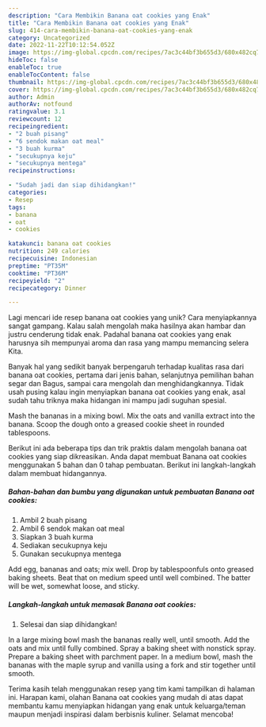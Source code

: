 ```yaml
---
description: "Cara Membikin Banana oat cookies yang Enak"
title: "Cara Membikin Banana oat cookies yang Enak"
slug: 414-cara-membikin-banana-oat-cookies-yang-enak
category: Uncategorized
date: 2022-11-22T10:12:54.052Z
image: https://img-global.cpcdn.com/recipes/7ac3c44bf3b655d3/680x482cq70/banana-oat-cookies-foto-resep-utama.jpg
hideToc: false
enableToc: true
enableTocContent: false
thumbnail: https://img-global.cpcdn.com/recipes/7ac3c44bf3b655d3/680x482cq70/banana-oat-cookies-foto-resep-utama.jpg
cover: https://img-global.cpcdn.com/recipes/7ac3c44bf3b655d3/680x482cq70/banana-oat-cookies-foto-resep-utama.jpg
author: Admin
authorAv: notfound
ratingvalue: 3.1
reviewcount: 12
recipeingredient:
- "2 buah pisang"
- "6 sendok makan oat meal"
- "3 buah kurma"
- "secukupnya keju"
- "secukupnya mentega"
recipeinstructions:

- "Sudah jadi dan siap dihidangkan!"
categories:
- Resep
tags:
- banana
- oat
- cookies

katakunci: banana oat cookies 
nutrition: 249 calories
recipecuisine: Indonesian
preptime: "PT35M"
cooktime: "PT36M"
recipeyield: "2"
recipecategory: Dinner

---
```





Lagi mencari ide resep banana oat cookies yang unik? Cara menyiapkannya sangat gampang. Kalau salah mengolah maka hasilnya akan hambar dan justru cenderung tidak enak. Padahal banana oat cookies yang enak harusnya sih mempunyai aroma dan rasa yang mampu memancing selera Kita.





Banyak hal yang sedikit banyak berpengaruh terhadap kualitas rasa dari banana oat cookies, pertama dari jenis bahan, selanjutnya pemilihan bahan segar dan Bagus, sampai cara mengolah dan menghidangkannya. Tidak usah pusing kalau ingin menyiapkan banana oat cookies yang enak,      asal sudah tahu triknya maka hidangan ini mampu jadi suguhan spesial.














Mash the bananas in a mixing bowl. Mix the oats and vanilla extract into the banana. Scoop the dough onto a greased cookie sheet in rounded tablespoons.






Berikut ini ada beberapa tips dan trik praktis dalam mengolah banana oat cookies yang siap dikreasikan. Anda dapat membuat Banana oat cookies menggunakan 5 bahan dan 0 tahap pembuatan. Berikut ini langkah-langkah dalam membuat hidangannya.

<!--inarticleads1-->

##### Bahan-bahan dan bumbu yang digunakan untuk pembuatan Banana oat cookies:

1. Ambil 2 buah pisang
1. Ambil 6 sendok makan oat meal
1. Siapkan 3 buah kurma
1. Sediakan secukupnya keju
1. Gunakan secukupnya mentega


Add egg, bananas and oats; mix well. Drop by tablespoonfuls onto greased baking sheets. Beat that on medium speed until well combined. The batter will be wet, somewhat loose, and sticky. 

<!--inarticleads2-->

##### Langkah-langkah untuk memasak Banana oat cookies:


1. Selesai dan siap dihidangkan!

In a large mixing bowl mash the bananas really well, until smooth. Add the oats and mix until fully combined. Spray a baking sheet with nonstick spray. Prepare a baking sheet with parchment paper. In a medium bowl, mash the bananas with the maple syrup and vanilla using a fork and stir together until smooth. 

Terima kasih telah menggunakan resep yang tim kami tampilkan di halaman ini. Harapan kami, olahan Banana oat cookies yang mudah di atas dapat membantu kamu menyiapkan hidangan yang enak untuk keluarga/teman maupun menjadi inspirasi dalam berbisnis kuliner. Selamat mencoba!
